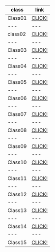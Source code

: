 **class** |**link**
--- | --- 
Class01 | [CLICK!](https://github.com/alaaalmasri12/reading-notes/class-01)
--- | ---
class02 | [CLICK!](https://github.com/alaaalmasri12/reading-notes/class-02)
--- | --- 
Class03 | [CLICK!](https://github.com/alaaalmasri12/reading-notes/class-03)
--- | --- 
Class04 | [CLICK!](https://github.com/alaaalmasri12/reading-notes/class-04)
--- | --- 
Class05 | [CLICK!](https://github.com/alaaalmasri12/reading-notes/blob/class-05)
--- | --- 
Class06 | [CLICK!](https://github.com/alaaalmasri12/reading-notes/class-06)
--- | --- 
Class07 | [CLICK!](https://github.com/alaaalmasri12/reading-notes/class-07)
--- | --- 
Class08 | [CLICK!](https://github.com/alaaalmasri12/reading-notes/class-08)
--- | --- 
Class09 | [CLICK!](https://github.com/alaaalmasri12/reading-notes/class-09)
--- | --- 
Class10 | [CLICK!](https://github.com/alaaalmasri12/reading-notes/class-10)
--- | --- 
Class11 | [CLICK!](https://github.com/alaaalmasri12/reading-notes/class-11)
--- | --- 
Class12 | [CLICK!](https://github.com/alaaalmasri12/reading-notes/class-12)
--- | --- 
Class13 | [CLICK!](https://github.com/alaaalmasri12/reading-notes/class-13)
--- | --- 
Class14 | [CLICK!](https://github.com/alaaalmasri12/reading-notes/class-14)
--- | --- 
Class15 | [CLICK!](https://github.com/alaaalmasri12/reading-notes/class-15)





